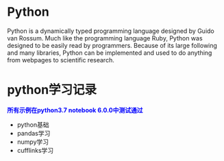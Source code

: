 # Python

Python is a dynamically typed programming language designed by Guido van Rossum. Much like the programming language Ruby, Python was designed to be easily read by programmers. Because of its large following and many libraries, Python can be implemented and used to do anything from webpages to scientific research.

# python学习记录

**<font color=blue>所有示例在python3.7 notebook 6.0.0中测试通过</font>**

- python基础
- pandas学习
- numpy学习
- cufflinks学习

